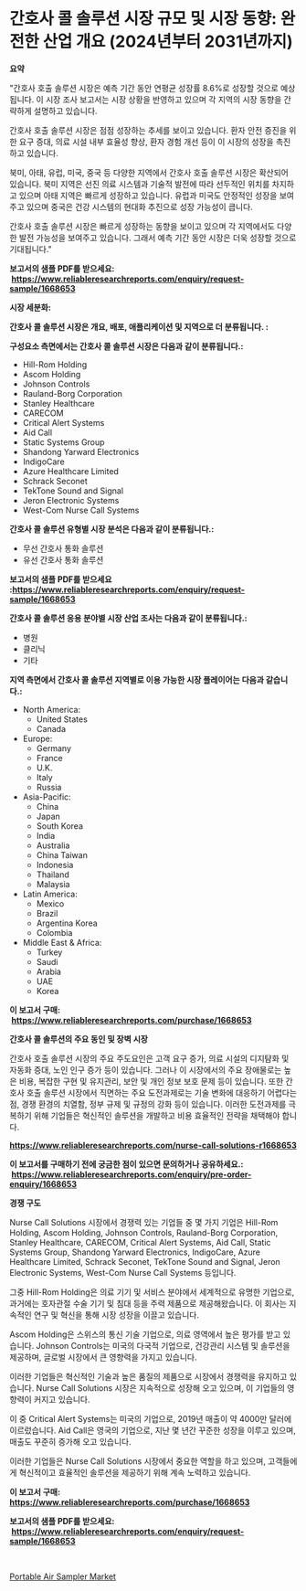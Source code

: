 <p><h1>간호사 콜 솔루션 시장 규모 및 시장 동향: 완전한 산업 개요 (2024년부터 2031년까지)</h1></p><p><strong>요약</strong></p>
<p><p>"간호사 호출 솔루션 시장은 예측 기간 동안 연평균 성장률 8.6%로 성장할 것으로 예상됩니다. 이 시장 조사 보고서는 시장 상황을 반영하고 있으며 각 지역의 시장 동향을 간략하게 설명하고 있습니다.</p><p>간호사 호출 솔루션 시장은 점점 성장하는 추세를 보이고 있습니다. 환자 안전 증진을 위한 요구 증대, 의료 시설 내부 효율성 향상, 환자 경험 개선 등이 이 시장의 성장을 촉진하고 있습니다.</p><p>북미, 아태, 유럽, 미국, 중국 등 다양한 지역에서 간호사 호출 솔루션 시장은 확산되어 있습니다. 북미 지역은 선진 의료 시스템과 기술적 발전에 따라 선두적인 위치를 차지하고 있으며 아태 지역은 빠르게 성장하고 있습니다. 유럽과 미국도 안정적인 성장을 보여주고 있으며 중국은 건강 시스템의 현대화 추진으로 성장 가능성이 큽니다.</p><p>간호사 호출 솔루션 시장은 빠르게 성장하는 동향을 보이고 있으며 각 지역에서도 다양한 발전 가능성을 보여주고 있습니다. 그래서 예측 기간 동안 시장은 더욱 성장할 것으로 기대됩니다."</p></p>
<p><strong>보고서의 샘플 PDF를 받으세요: &nbsp;<a href="https://www.reliableresearchreports.com/enquiry/request-sample/1668653">https://www.reliableresearchreports.com/enquiry/request-sample/1668653</a></strong></p>
<p><strong>시장 세분화:</strong></p>
<p><strong> 간호사 콜 솔루션 시장은 개요, 배포, 애플리케이션 및 지역으로 더 분류됩니다. :</strong></p>
<p><strong>구성요소 측면에서는 간호사 콜 솔루션 시장은 다음과 같이 분류됩니다.:</strong></p>
<p><ul><li>Hill-Rom Holding</li><li>Ascom Holding</li><li>Johnson Controls</li><li>Rauland-Borg Corporation</li><li>Stanley Healthcare</li><li>CARECOM</li><li>Critical Alert Systems</li><li>Aid Call</li><li>Static Systems Group</li><li>Shandong Yarward Electronics</li><li>IndigoCare</li><li>Azure Healthcare Limited</li><li>Schrack Seconet</li><li>TekTone Sound and Signal</li><li>Jeron Electronic Systems</li><li>West-Com Nurse Call Systems</li></ul></p>
<p><strong> 간호사 콜 솔루션 유형별 시장 분석은 다음과 같이 분류됩니다.:</strong></p>
<p><ul><li>무선 간호사 통화 솔루션</li><li>유선 간호사 통화 솔루션</li></ul></p>
<p><strong>보고서의 샘플 PDF를 받으세요 :<a href="https://www.reliableresearchreports.com/enquiry/request-sample/1668653">https://www.reliableresearchreports.com/enquiry/request-sample/1668653</a></strong></p>
<p><strong> 간호사 콜 솔루션 응용 분야별 시장 산업 조사는 다음과 같이 분류됩니다.:</strong></p>
<p><ul><li>병원</li><li>클리닉</li><li>기타</li></ul></p>
<p><strong>지역 측면에서 간호사 콜 솔루션 지역별로 이용 가능한 시장 플레이어는 다음과 같습니다.:</strong></p>
<p><ul>
    <li>
        North America:
        <ul>
            <li>United States</li>
            <li>Canada</li>
        </ul>
    </li>
    <li>
        Europe:
        <ul>
            <li>Germany</li>
            <li>France</li>
            <li>U.K.</li>
            <li>Italy</li>
            <li>Russia</li>
        </ul>
    </li>
    <li>
        Asia-Pacific:
        <ul>
            <li>China</li>
            <li>Japan</li>
            <li>South Korea</li>
            <li>India</li>
            <li>Australia</li>
            <li>China Taiwan</li>
            <li>Indonesia</li>
            <li>Thailand</li>
            <li>Malaysia</li>
        </ul>
    </li>
    <li>
        Latin America:
        <ul>
            <li>Mexico</li>
            <li>Brazil</li>
            <li>Argentina Korea</li>
            <li>Colombia</li>
        </ul>
    </li>
    <li>
        Middle East & Africa:
        <ul>
            <li>Turkey</li>
            <li>Saudi</li>
            <li>Arabia</li>
            <li>UAE</li>
            <li>Korea</li>
        </ul>
    </li>
    </ul></p>
<p><strong>이 보고서 구매: &nbsp;<a href="https://www.reliableresearchreports.com/purchase/1668653">https://www.reliableresearchreports.com/purchase/1668653</a></strong></p>
<p><strong>간호사 콜 솔루션의 주요 동인 및 장벽 시장</strong></p>
<p><p>간호사 호출 솔루션 시장의 주요 주도요인은 고객 요구 증가, 의료 시설의 디지턈화 및 자동화 증대, 노인 인구 증가 등이 있습니다. 그러나 이 시장에서의 주요 장애물로는 높은 비용, 복잡한 구현 및 유지관리, 보안 및 개인 정보 보호 문제 등이 있습니다. 또한 간호사 호출 솔루션 시장에서 직면하는 주요 도전과제로는 기술 변화에 대응하기 어렵다는 점, 경쟁 환경의 치열함, 정부 규제 및 규정의 강화 등이 있습니다. 이러한 도전과제를 극복하기 위해 기업들은 혁신적인 솔루션을 개발하고 비용 효율적인 전략을 채택해야 합니다.</p></p>
<p><strong><a href="https://www.reliableresearchreports.com/nurse-call-solutions-r1668653">https://www.reliableresearchreports.com/nurse-call-solutions-r1668653</a></strong></p>
<p><strong>이 보고서를 구매하기 전에 궁금한 점이 있으면 문의하거나 공유하세요.: &nbsp;<a href="https://www.reliableresearchreports.com/enquiry/pre-order-enquiry/1668653">https://www.reliableresearchreports.com/enquiry/pre-order-enquiry/1668653</a></strong></p>
<p><strong>경쟁 구도</strong></p>
<p><p>Nurse Call Solutions 시장에서 경쟁력 있는 기업들 중 몇 가지 기업은 Hill-Rom Holding, Ascom Holding, Johnson Controls, Rauland-Borg Corporation, Stanley Healthcare, CARECOM, Critical Alert Systems, Aid Call, Static Systems Group, Shandong Yarward Electronics, IndigoCare, Azure Healthcare Limited, Schrack Seconet, TekTone Sound and Signal, Jeron Electronic Systems, West-Com Nurse Call Systems 등입니다.</p><p>그중 Hill-Rom Holding은 의료 기기 및 서비스 분야에서 세계적으로 유명한 기업으로, 과거에는 호자관절 수술 기기 및 침대 등을 주력 제품으로 제공해왔습니다. 이 회사는 지속적인 연구 및 혁신을 통해 시장 성장을 이끌고 있습니다.</p><p>Ascom Holding은 스위스의 통신 기술 기업으로, 의료 영역에서 높은 평가를 받고 있습니다. Johnson Controls는 미국의 다국적 기업으로, 건강관리 시스템 및 솔루션을 제공하며, 글로벌 시장에서 큰 영향력을 가지고 있습니다.</p><p>이러한 기업들은 혁신적인 기술과 높은 품질의 제품으로 시장에서 경쟁력을 유지하고 있습니다. Nurse Call Solutions 시장은 지속적으로 성장해 오고 있으며, 이 기업들의 영향력이 커지고 있습니다.</p><p>이 중 Critical Alert Systems는 미국의 기업으로, 2019년 매출이 약 4000만 달러에 이르렀습니다. Aid Call은 영국의 기업으로, 지난 몇 년간 꾸준한 성장을 이루고 있으며, 매출도 꾸준히 증가해 오고 있습니다.</p><p>이러한 기업들은 Nurse Call Solutions 시장에서 중요한 역할을 하고 있으며, 고객들에게 혁신적이고 효율적인 솔루션을 제공하기 위해 계속 노력하고 있습니다.</p></p>
<p><strong>이 보고서 구매: &nbsp; <a href="https://www.reliableresearchreports.com/purchase/1668653">https://www.reliableresearchreports.com/purchase/1668653</a></strong></p>
<p><strong>보고서의 샘플 PDF를 받으세요: &nbsp;<a href="https://www.reliableresearchreports.com/enquiry/request-sample/1668653">https://www.reliableresearchreports.com/enquiry/request-sample/1668653</a></strong><strong></strong></p>
<p>&nbsp;</p>
<p><p><a href="https://github.com/edytherolanlouisejk1miz0wig/Market-Research-Report-List-2/blob/main/portable-air-sampler-market.md">Portable Air Sampler Market</a></p></p>